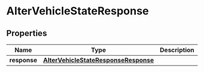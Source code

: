 
# AlterVehicleStateResponse

## Properties
Name | Type | Description | Notes
------------ | ------------- | ------------- | -------------
**response** | [**AlterVehicleStateResponseResponse**](AlterVehicleStateResponseResponse.md) |  |  [optional]



